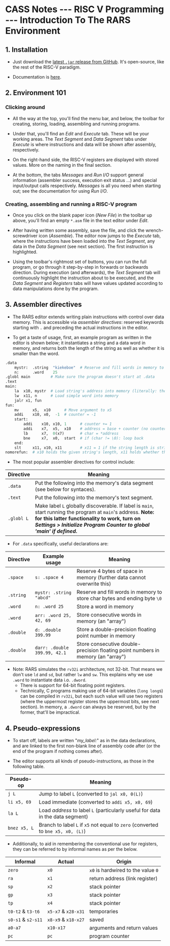 # CASS Notes --- RISC V Programming --- Introduction To The RARS Environment

## 1. Installation
- Just download the [latest `.jar` release from GitHub](https://github.com/TheThirdOne/rars/releases). It's open-source, like the rest of the RISC-V paradigm. 

- Documentation is [here](https://github.com/TheThirdOne/rars/wiki).


## 2. Environment 101
### Clicking around
- All the way at the top, you'll find the menu bar, and below, the toolbar for creating, storing, loading, assembling and running programs.

- Under that, you'll find an *Edit* and *Execute* tab. These will be your working areas. The *Text Segment* and *Data Segment* tabs under *Execute* is where instructions and data will be shown after assembly, respectively.

- On the right-hand side, the RISC-V registers are displayed with stored values. More on the naming in the final section.

- At the bottom, the tabs *Messages* and *Run I/O* support general information (assembler success, execution exit status ...) and special input/output calls respectively. *Messages* is all you need when starting out; see the documentation for using *Run I/O*.


### Creating, assembling and running a RISC-V program
- Once you click on the blank paper icon (*New File*) in the toolbar up above, you'll find an empty `*.asm` file in the text editor under *Edit*.

- After having written some assembly, save the file, and click the wrench-screwdriver icon (*Assemble*). The editor now jumps to the *Execute* tab, where the instructions have been loaded into the *Text Segment*, any data in the *Data Segment* (see next section). The first instruction is highlighted.

- Using the toolbar's rightmost set of buttons, you can run the full program, or go through it step-by-step in forwards or backwards direction. During execution (and afterwards), the *Text Segment* tab will continuously highlight the instruction about to be executed, and the *Data Segment* and *Registers* tabs will have values updated according to data manipulations done by the program.


## 3. Assembler directives
- The RARS editor extends writing plain instructions with control over data memory. This is accessible via *assembler directives*: reserved keywords starting with `.` and preceding the actual instructions in the editor.

- To get a taste of usage, first, an example program as written in the editor is shown below; it instantiates a string and a data word in memory, and returns both the length of the string as well as whether it is smaller than the word.
```python
.data
    mystr:  .string  "kiekeboe"  # Reserve and fill words in memory to store char bytes and ending byte \0
    n:      .word    25
.globl main         # Make sure the program doesn't start at .data
.text
main:
    la 	x10, mystr  # Load string's address into memory (literally: the address to label "mystr")
    lw  x11, n      # Load simple word into memory
    jalr x1, fun
fun:
    mv	    x5,  x10      # Move argument to x5
    addi	x10, x0,  -1  # counter = -1
    start:
        addi	x10, x10, 1      # counter += 1
        addi	x7,  x5,  x10    # address = base + counter (no counter*8, since chars are bytes)
        lb	    x7,  0(x7)       # char = *address
        bne 	x7,  x0,  start  # if (char != \0): loop back
    end:
    slt     x11, x10, x11        # x11 = 1 if the string length is strictly smaller than the word, else 0
nomorefun:  # x10 holds the given string's length, x11 holds whether that length is smaller than the given word
```

- The most popular assembler directives for control include: 

| Directive | Meaning |
| --------- | ------- |
| `.data` | Put the following into the memory's data segment (see below for syntaces). |
| `.text` | Put the following into the memory's text segment. |
| `.globl L` | Make label `L` globally discoverable. If label is `main`, start running the program at `main`'s address. **Note: for this latter functionality to work, turn on *Settings > Initialize Program Counter to global 'main' if defined*.** |

- For `.data` specifically, useful declarations are:

| Directive | Example usage | Meaning |
| --- | --- | --- |
| `.space` | `s: .space 4` | Reserve 4 bytes of space in memory (further data cannot overwrite this) |
| `.string` | `mystr: .string "abcd"`| Reserve and fill words in memory to store char bytes and ending byte `\0` |
| `.word` | `n: .word 25` | Store a word in memory |
| `.word` | `arr: .word 25, 42, 69` | Store consecutive words in memory (an "array") |
| `.double` | `d: .double 399.99`| Store a double-precision floating point number in memory |
| `.double` | `darr: .double 399.99, 42.1`| Store consecutive double-precision floating point numbers in memory (an "array") |


- Note: RARS simulates the `rv32i` architecture, not 32-bit. That means we don't use `ld` and `sd`, but rather `lw` and `sw`. This explains why we use `.word` to instantiate data i.o. `.dword`. 
    - There is support for 64-bit floating point registers.
    - Technically, C programs making use of 64-bit variables (`long long`s) can be compiled in `rv32i`, but each such value will use two registers (where the uppermost register stores the uppermost bits, see next section). In memory, a `.dword` can always be reserved, but by the former, that'll be impractical.

## 4. Pseudo-expressions
- To start off, labels are written "*my_label:*" as in the data declarations, and are linked to the first non-blank line of assembly code after (or the end of the program if nothing comes after).

- The editor supports all kinds of pseudo-instructions, as those in the following table.

| Pseudo-op | Meaning |
|------|---------|
| `j L`   | Jump to label `L` (converted to `jal x0, 0(L)`) |
| `li x5, 69`   | Load immediate (converted to `addi x5, x0, 69`) |
| `la L`   | Load *address* to label `L` (particularly useful for data in the data segment) |
| `bnez x5, L` | Branch to label `L` if `x5` not equal to `zero` (converted to `bne x5, x0, (L)`) |

- Additionally, to aid in remembering the conventional use for registers, they can be referred to by informal names as per the below.

| Informal | Actual | Origin |
| --- | --- | --- |
| `zero` | `x0` | `x0` is hardwired to the value `0` |
| `ra` | `x1` | return address (link register) |
| `sp` | `x2` | stack pointer |
| `gp` | `x3` | stack pointer |
| `tp` | `x4` | stack pointer |
| `t0-t2` & `t3-t6` | `x5-x7` & `x28-x31` | temporaries |
| `s0-s1` & `s2-s11` | `x8-x9` & `x18-x27` | saved |
| `a0-a7` | `x10-x17` | arguments and return values |
| `pc` | `pc` | program counter |
